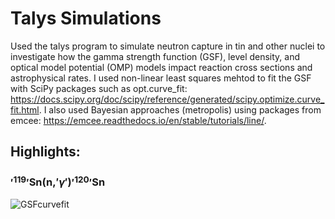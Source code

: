 # Talys Simulations
Used the talys program to simulate neutron capture in tin and other nuclei to investigate how the gamma strength function (GSF), level density, and optical model potential (OMP) models impact reaction cross sections and astrophysical rates. I used non-linear least squares mehtod to fit the GSF with SciPy packages such as opt.curve_fit: https://docs.scipy.org/doc/scipy/reference/generated/scipy.optimize.curve_fit.html. I also used Bayesian approaches (metropolis) using packages from emcee: https://emcee.readthedocs.io/en/stable/tutorials/line/. 

## Highlights:

### $'^{119}'$Sn(n,$'\gamma'$)$'^{120}'$Sn
![GSFcurvefit](https://github.com/user-attachments/assets/c7300b0a-27a4-4cee-850b-5b3fed8b9ff0)
